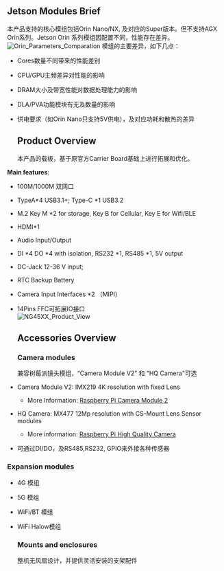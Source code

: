 ## **Jetson Modules Brief**

本产品支持的核心模组包括Orin Nano/NX, 及对应的Super版本。但不支持AGX Orin系列。Jetson Orin 系列模组因配置不同，性能存在差异。
![Orin_Parameters_Comparation](/img/Orin_Parameters_Comparation.png)
模组的主要差异，如下几点：  

- Cores数量不同带来的性能差别

- CPU/GPU主频差异对性能的影响

- DRAM大小及带宽性能对数据处理能力的影响

- DLA/PVA功能模块有无及数量的影响

- 供电要求（如Orin Nano只支持5V供电），及对应功耗和散热的差异 
  
  ## Product Overview
  
  本产品的载板，基于原官方Carrier Board基础上进行拓展和优化。

**Main features**:

- 100M/1000M 双网口

- TypeA*4 USB3.1+; Type-C *1  USB3.2

- M.2 Key M  *2 for storage, Key B for Cellular, Key E for Wifi/BLE

- HDMI*1

- Audio Input/Output 

- DI *4  DO *4 with isolation, RS232 *1, RS485 *1, 5V output

- DC-Jack 12-36 V input; 

- RTC Backup Battery 

- Camera Input Interfaces *2 （MIPI）

- 14Pins FFC可拓展IO接口    
  ![NG45XX_Product_View](/img/Hardware_Guide/Edge_AI_Box/ComponentsOverview/NG45XX_Product_View.png)  
  
  ## **Accessories Overview**
  
  ### Camera modules
  
  兼容树莓派镜头模组，“Camera Module V2” 和 "HQ Camera"可选

- Camera Module V2: IMX219 4K resolution with fixed Lens
  
  - More Information: [Raspberry Pi Camera Module 2](https://www.raspberrypi.com/products/camera-module-v2/)

- HQ Camera:   MX477 12Mp resolution with CS-Mount Lens
  Sensor modules
  
  - More information: [Raspberry Pi High Quality Camera](https://www.raspberrypi.com/products/raspberry-pi-high-quality-camera/)

- 可通过DI/DO，及RS485,RS232, GPIO来外接各种传感器

### Expansion modules

- 4G 模组

- 5G 模组

- WiFi/BT 模组

- WiFi Halow模组
  
  ### Mounts and enclosures
  
  整机无风扇设计，并提供灵活安装的支架配件
